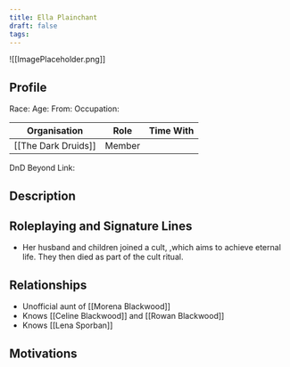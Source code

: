 ```yaml
---
title: Ella Plainchant
draft: false
tags:
---
```

![[ImagePlaceholder.png]]

## Profile
Race: 
Age:
From:
Occupation:

| Organisation        | Role   | Time With |
| ------------------- | ------ | --------- |
| [[The Dark Druids]] | Member |           

DnD Beyond Link:

## Description

## Roleplaying and Signature Lines
- Her husband and children joined a cult, ,which aims to achieve eternal life. They then died as part of the cult ritual.
## Relationships
- Unofficial aunt of [[Morena Blackwood]]
- Knows [[Celine Blackwood]] and [[Rowan Blackwood]]
- Knows [[Lena Sporban]]
## Motivations




